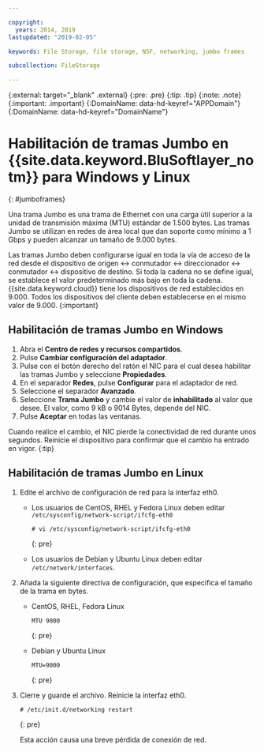 ```yaml
---

copyright:
  years: 2014, 2019
lastupdated: "2019-02-05"

keywords: File Storage, file storage, NSF, networking, jumbo frames

subcollection: FileStorage

---
```

{:external: target="_blank" .external}
{:pre: .pre}
{:tip: .tip}
{:note: .note}
{:important: .important}
{:DomainName: data-hd-keyref="APPDomain"}
{:DomainName: data-hd-keyref="DomainName"}


# Habilitación de tramas Jumbo en {{site.data.keyword.BluSoftlayer_notm}} para Windows y Linux
{: #jumboframes}

Una trama Jumbo es una trama de Ethernet con una carga útil superior a la unidad de transmisión máxima (MTU) estándar de 1.500 bytes. Las tramas Jumbo se utilizan en redes de área local que dan soporte como mínimo a 1 Gbps y pueden alcanzar un tamaño de 9.000 bytes.

Las tramas Jumbo deben configurarse igual en toda la vía de acceso de la red desde el dispositivo de origen <-> conmutador <-> direccionador <-> conmutador <-> dispositivo de destino. Si toda la cadena no se define igual, se establece el valor predeterminado más bajo en toda la cadena. {{site.data.keyword.cloud}} tiene los dispositivos de red establecidos en 9.000. Todos los dispositivos del cliente deben establecerse en el mismo valor de 9.000.
{:important}

## Habilitación de tramas Jumbo en Windows

1. Abra el **Centro de redes y recursos compartidos**.
2. Pulse **Cambiar configuración del adaptador**.
3. Pulse con el botón derecho del ratón el NIC para el cual desea habilitar las tramas Jumbo y seleccione **Propiedades**.
4. En el separador **Redes**, pulse **Configurar** para el adaptador de red.
5. Seleccione el separador **Avanzado**.
6. Seleccione **Trama Jumbo** y cambie el valor de **inhabilitado** al valor que desee. El valor, como 9 kB o 9014 Bytes, depende del NIC.
7. Pulse **Aceptar** en todas las ventanas.

Cuando realice el cambio, el NIC pierde la conectividad de red durante unos segundos. Reinicie el dispositivo para confirmar que el cambio ha entrado en vigor.
{:tip}


## Habilitación de tramas Jumbo en Linux

1. Edite el archivo de configuración de red para la interfaz eth0.
   - Los usuarios de CentOS, RHEL y Fedora Linux deben editar `/etc/sysconfig/network-script/ifcfg-eth0`
     ```
     # vi /etc/sysconfig/network-script/ifcfg-eth0
     ```
     {: pre}

   - Los usuarios de Debian y Ubuntu Linux deben editar `/etc/network/interfaces`.

2. Añada la siguiente directiva de configuración, que especifica el tamaño de la trama en bytes.
   - CentOS, RHEL, Fedora Linux
     ```
     MTU 9000
     ```
     {: pre}

   - Debian y Ubuntu Linux
     ```
     MTU=9000
     ```
     {: pre}

3. Cierre y guarde el archivo. Reinicie la interfaz eth0.
   ```
   # /etc/init.d/networking restart
   ```
   {: pre}

   Esta acción causa una breve pérdida de conexión de red.

